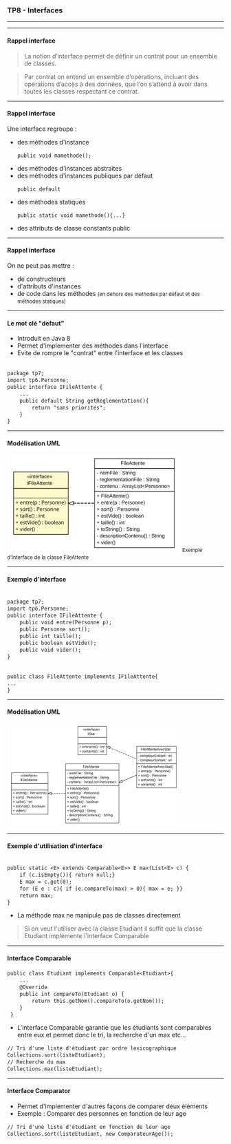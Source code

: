 ### TP8 - Interfaces
----------------------

---
#### Rappel interface

> La notion d’interface permet de  définir un contrat pour un ensemble de classes.

> Par contrat on entend un ensemble d’opérations, incluant des opérations d’accès à des données, 
que l’on s’attend à avoir dans toutes les classes respectant ce contrat.

---
#### Rappel interface
Une interface regroupe :
* des méthodes d'instance 
    <pre><code>public void mamethode();</pre></code>
* des méthodes d'instances abstraites
* des méthodes d'instances publiques par défaut
    <pre><code>public default</pre></code>
* des méthodes statiques
    <pre><code>public static void mamethode(){...}</pre></code>
* des attributs de classe constants public 

---
#### Rappel interface
On ne peut pas mettre :
* de constructeurs
* d'attributs d'instances
* de code dans les méthodes
<small>(en dehors des methodes par défaut et des méthodes statiques)</small>

---
#### Le mot clé "defaut"
* Introduit en Java 8
* Permet d'implementer des méthodes dans l'interface
* Evite de rompre le "contrat" entre l'interface et les classes
<pre  width="100%" height="100%"><code>
package tp7;
import tp6.Personne;
public interface IFileAttente {
	...
    public default String getReglementation(){
		return "sans priorités";
	}
}
</code></pre>
---

#### Modélisation UML

<img src="uml/IFileAttente.svg" style="border:none" width="80%" height="80%" />
<small> Exemple d'interface de la classe FileAttente </small>

---
#### Exemple d'interface

<pre  width="100%" height="100%"><code>
package tp7;
import tp6.Personne;
public interface IFileAttente {
	public void entre(Personne p);
	public Personne sort();
	public int taille();
	public boolean estVide();
	public void vider();
}
</code></pre>

<pre  width="100%" height="100%"><code>
public class FileAttente implements IFileAttente{
...
}
</code></pre>

---
#### Modélisation UML

<img src="uml/tp7.svg" style="border:none" width="80%" height="80%" />

---
#### Exemple d'utilisation d'interface
<pre><code>
public static &lt;E&gt; extends Comparable&lt;E&gt;&gt; E max(List&lt;E&gt; c) {
    if (c.isEmpty()){ return null;}
    E max = c.get(0);
    for (E e : c){ if (e.compareTo(max) > 0){ max = e; }}
    return max;
}
</code></pre>

* La méthode max ne manipule pas de classes directement

> Si on veut l'utiliser avec la classe Etudiant il suffit que la classe Etudiant 
implémente l'interface Comparable

---
#### Interface Comparable
<pre><code>public class Etudiant implements Comparable&lt;Etudiant&gt;{ 
    ...
    @Override
    public int compareTo(Etudiant o) {
        return this.getNom().compareTo(o.getNom());
    }
 }</code></pre>

* L'interface Comparable garantie que les étudiants sont comparables entre eux
et permet donc le tri, la recherche d'un max etc...

<pre><code>// Tri d'une liste d'étudiant par ordre lexicographique
Collections.sort(listeEtudiant);
// Recherche du max
Collections.max(listeEtudiant);
</code></pre>

---
#### Interface Comparator

* Permet d'implementer d'autres façons de comparer deux éléments
* Exemple : Comparer des personnes en fonction de leur age
<pre><code>// Tri d'une liste d'étudiant en fonction de leur age
Collections.sort(listeEtudiant, new ComparateurAge());
</code></pre>
